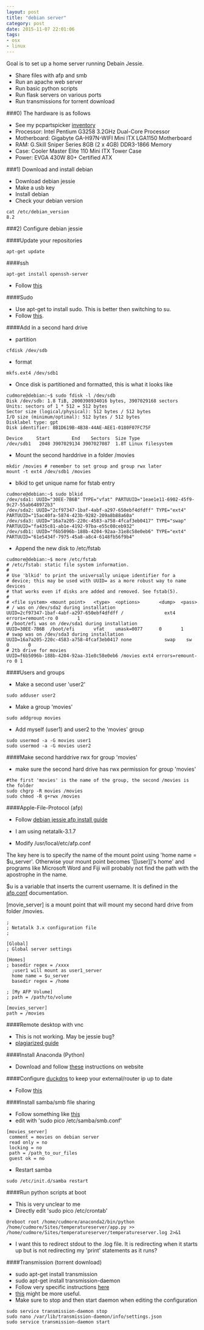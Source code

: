 ```yaml
---
layout: post
title: "debian server"
category: post
date: 2015-11-07 22:01:06
tags:
- osx
- linux
---
```


Goal is to set up a home server running Debain Jessie.

 - Share files with afp and smb
 - Run an apache web server
 - Run basic python scripts
 - Run flask servers on various ports
 - Run transmissions for torrent download

###0) The hardware is as follows
  - See my pcpartspicker [inventory](http://pcpartpicker.com/p/PRq8Vn)
  - Processor: Intel Pentium G3258 3.2GHz Dual-Core Processor
  - Motherboard: Gigabyte GA-H97N-WIFI Mini ITX LGA1150 Motherboard
  - RAM: G.Skill Sniper Series 8GB (2 x 4GB) DDR3-1866 Memory
  - Case: Cooler Master Elite 110 Mini ITX Tower Case
  - Power: EVGA 430W 80+ Certified ATX
  
###1) Download and install debian

  - Download debian jessie
  - Make a usb key
  - Install debian
  - Check your debian version
  ```
  cat /etc/debian_version 
  8.2
  ```

###2) Configure debian jessie

####Update your repositories

  ```
  apt-get update
  ```

####ssh

  ```
  apt-get install openssh-server
  ```
  
  - Follow [this](https://wiki.debian.org/SSH#Installation_of_the_server)
    
####Sudo
  - Use apt-get to install sudo. This is better then switching to su.
  - Follow [this](https://wiki.debian.org/sudo).

####Add in a second hard drive
  - partition
  
  ```
  cfdisk /dev/sdb
  ```

  - format

  ```
  mkfs.ext4 /dev/sdb1
  ```

  - Once disk is partitioned and formatted, this is what it looks like
  
  ```
  cudmore@debian:~$ sudo fdisk -l /dev/sdb
  Disk /dev/sdb: 1.8 TiB, 2000398934016 bytes, 3907029168 sectors
  Units: sectors of 1 * 512 = 512 bytes
  Sector size (logical/physical): 512 bytes / 512 bytes
  I/O size (minimum/optimal): 512 bytes / 512 bytes
  Disklabel type: gpt
  Disk identifier: 8B1D619B-4B38-44AE-AEE1-0180F07FC75F
  
  Device     Start        End    Sectors  Size Type
  /dev/sdb1   2048 3907029134 3907027087  1.8T Linux filesystem
  ```

  - Mount the second harddrive in a folder /movies

  ```
  mkdir /movies # remember to set group and group rwx later
  mount -t ext4 /dev/sdb1 /movies
  ```

  - blkid to get unique name for fstab entry
  
  ```
  cudmore@debian:~$ sudo blkid
  /dev/sda1: UUID="30EE-7B6B" TYPE="vfat" PARTUUID="1eae1e11-6902-45f9-9c27-55ab648972b3"
  /dev/sda2: UUID="2cf97347-1baf-4abf-a297-650ebf4dfdff" TYPE="ext4" PARTUUID="15ac40fa-5874-423b-9282-209a8b88a60a"
  /dev/sda3: UUID="16a7a205-220c-4583-a758-4fcaf3eb0417" TYPE="swap" PARTUUID="fa435c81-ab1e-4192-97ba-e55c08ceb932"
  /dev/sdb1: UUID="f6b5096b-188b-4204-92aa-31e8c58e0eb6" TYPE="ext4" PARTUUID="61e5434f-7975-45a8-a8c4-6148fb56f9b4"
  ```

  - Append the new disk to /etc/fstab

  ```
  cudmore@debian:~$ more /etc/fstab 
  # /etc/fstab: static file system information.
  #
  # Use 'blkid' to print the universally unique identifier for a
  # device; this may be used with UUID= as a more robust way to name devices
  # that works even if disks are added and removed. See fstab(5).
  #
  # <file system> <mount point>   <type>  <options>       <dump>  <pass>
  # / was on /dev/sda2 during installation
  UUID=2cf97347-1baf-4abf-a297-650ebf4dfdff /               ext4    errors=remount-ro 0       1
  # /boot/efi was on /dev/sda1 during installation
  UUID=30EE-7B6B  /boot/efi       vfat    umask=0077      0       1
  # swap was on /dev/sda3 during installation
  UUID=16a7a205-220c-4583-a758-4fcaf3eb0417 none            swap    sw              0       0
  # 2tb drive for movies
  UUID=f6b5096b-188b-4204-92aa-31e8c58e0eb6 /movies ext4 errors=remount-ro 0 1
  ```
  
####Users and groups

  - Make a second user 'user2'

  ```
  sudo adduser user2
  ```

  - Make a group 'movies'

  ```
  sudo addgroup movies
  ```
  - Add myself (user1) and user2 to the 'movies' group

  ```
  sudo usermod -a -G movies user1
  sudo usermod -a -G movies user2
  ```

####Make second harddrive rwx for group 'movies'
  - make sure the second hard drive has rwx permission for group 'movies'

  ```
  #the first 'movies' is the name of the group, the second /movies is the folder
  sudo chgrp -R movies /movies
  sudo chmod -R g+rwx /movies
  ```

####Apple-File-Protocol (afp)

  - Follow [debian jessie afp install guide](http://netatalk.sourceforge.net/wiki/index.php/Install_Netatalk_3.1.7_on_Debian_8_Jessie)
 
  - I am using netatalk-3.1.7
  - Modify /usr/local/etc/afp.conf

  The key here is to specify the name of the mount point using 'home name = $u_server'. Otherwise your mount point becomes '[[user]]'s home' and programs like Microsoft Word and Fiji will probably not find the path with the apostrophe in the name.

$u is a variable that inserts the current username. It is defined in the [afp.conf](http://netatalk.sourceforge.net/3.0/htmldocs/afp.conf.5.html) documentation.

[movie_server] is a mount point that will mount my second hard drive from folder /movies.

  ```
  ;
  ; Netatalk 3.x configuration file
  ;
  
  [Global]
  ; Global server settings
  
  [Homes]
  ; basedir regex = /xxxx
    ;user1 will mount as user1_server
    home name = $u_server
    basedir regex = /home
  
  ; [My AFP Volume]
  ; path = /path/to/volume
  
  [movies_server]
  path = /movies
  ```

####Remote desktop with vnc
  - This is not working. May be jessie bug?
  - [plagiarized guide](http://linuxconfig.org/quick-vnc-server-client-setup-on-debian-linux-jessie-8)
  
####Install Anaconda (Python)
  - Download and follow [these](http://docs.continuum.io/anaconda/install#linux-install) instructions on website
  
####Configure [duckdns](https://www.duckdns.org) to keep your external/router ip up to date
  - Follow [this](https://www.duckdns.org/install.jsp)

####Install samba/smb file sharing
  - Follow something like [this](https://wiki.debian.org/SambaServerSimple)
  - edit with 'sudo pico /etc/samba/smb.conf'

  ```
  [movies_server]
   comment = movies on debian server
   read only = no
   locking = no
   path = /path_to_our_files
   guest ok = no
   ```

   - Restart samba
   ```
   sudo /etc/init.d/samba restart
   ```
   
####Run python scripts at boot
  - This is very unclear to me
  - Directly edit 'sudo pico /etc/crontab'
  
  ```
  @reboot root /home/cudmore/anaconda2/bin/python /home/cudmore/Sites/temperatureserver/app.py >> /home/cudmore/Sites/temperatureserver/temperatureserver.log 2>&1
  ```
  
  - I want this to redirect stdout to the .log file. It is redirecting when it starts up but is not redirecting my 'print' statements as it runs?
  
####Transmission (torrent download)

  - sudo apt-get install transmission
  - sudo apt-get install transmission-daemon
  - Follow very specific instructions [here](https://trac.transmissionbt.com/wiki/HeadlessUsage/General)
  - [this](https://help.ubuntu.com/community/TransmissionHowTo) might be more useful.
  - Make sure to stop and then start daemon when editing the configuration
 
  ```
  sudo service transmission-daemon stop
  sudo nano /var/lib/transmission-daemon/info/settings.json
  sudo service transmission-daemon start
  ```
